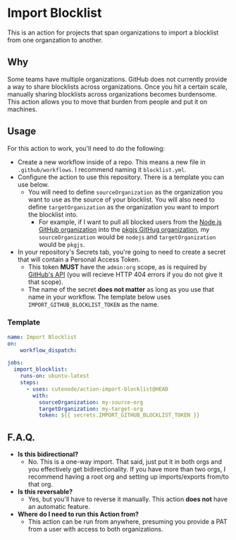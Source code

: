 # Import Blocklist

This is an action for projects that span organizations to import a blocklist from one organzation to another.

## Why

Some teams have multiple organizations. GitHub does not currently provide a way to share blocklists across organizations. Once you hit a certain scale, manually sharing blocklists across organizations becomes burdensome. This action allows you to move that burden from people and put it on machines.

## Usage

For this action to work, you'll need to do the following:

* Create a new workflow inside of a repo. This means a new file in `.github/workflows`. I recommend naming it `blocklist.yml`.
* Configure the action to use this repository. There is a template you can use below.
  * You will need to define `sourceOrganization` as the organization you want to use as the source of your blocklist. You will also need to define `targetOrganization` as the organization you want to import the blocklist into.
    * For example, if I want to pull all blocked users from the [Node.js GitHub organization](https://github.com/nodejs) into the [pkgjs GitHug organization](https://github.com/pkgjs), my `sourceOrganization` would be `nodejs` and `targetOrganization` would be `pkgjs`.
* In your repository's Secrets tab, you're going to need to create a secret that will contain a Personal Access Token.
  * This token **MUST** have the `admin:org` scope, as is required by [GitHub's API](https://docs.github.com/en/rest/reference/orgs#blocking-users) (you will recieve HTTP 404 errors if you do not give it that scope).
  * The name of the secret **does not matter** as long as you use that name in your workflow. The template below uses `IMPORT_GITHUB_BLOCKLIST_TOKEN` as the name.

### Template
```yaml
name: Import Blocklist
on:
    workflow_dispatch:

jobs:
  import_blocklist:
    runs-on: ubuntu-latest
    steps:
      - uses: cutenode/action-import-blocklist@HEAD
        with:
          sourceOrganization: my-source-org
          targetOrganization: my-target-org
          token: ${{ secrets.IMPORT_GITHUB_BLOCKLIST_TOKEN }}
```

## F.A.Q.

* **Is this bidirectional?**
  * No. This is a one-way import. That said, just put it in both orgs and you effectively get bidirectionality. If you have more than two orgs, I recommend having a root org and setting up imports/exports from/to that org.
* **Is this reversable?**
  * Yes, but you'll have to reverse it manually. This action **does not** have an automatic feature.
* **Where do I need to run this Action from?**
  * This action can be run from anywhere, presuming you provide a PAT from a user with access to both organizations. 